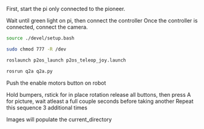 First, start the pi only connected to the pioneer.

Wait until green light on pi, then connect the controller
Once the controller is connected, connect the camera.


```bash
source ./devel/setup.bash
```

```bash
sudo chmod 777 -R /dev
```

```bash
roslaunch p2os_launch p2os_teleop_joy.launch
```

```bash
rosrun q2a q2a.py
```

Push the enable motors button on robot


Hold bumpers, rstick for in place rotation
release all buttons, then press A for picture, wait atleast a full couple seconds before taking another
Repeat this sequence 3 additional times

Images will populate the current_directory